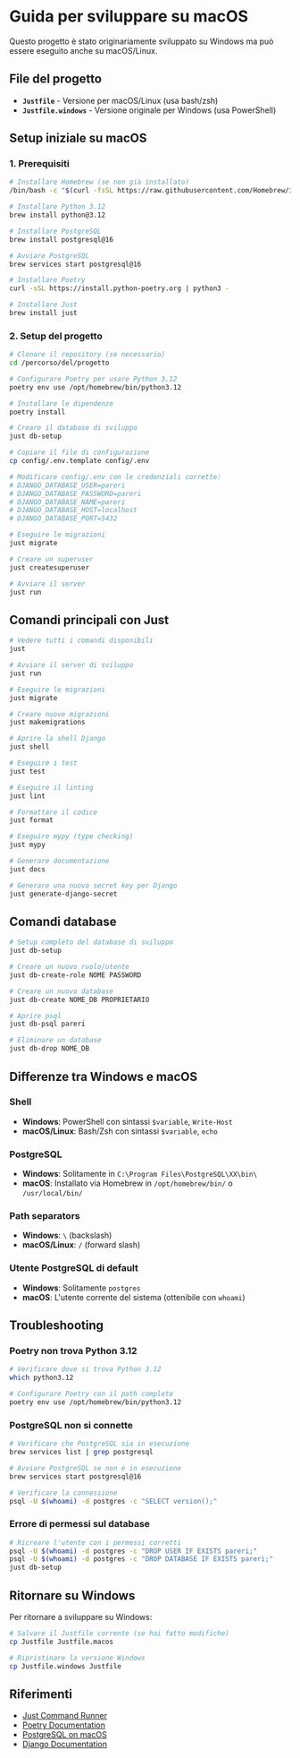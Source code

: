 # Guida per sviluppare su macOS

Questo progetto è stato originariamente sviluppato su Windows ma può essere eseguito anche su macOS/Linux.

## File del progetto

- **`Justfile`** - Versione per macOS/Linux (usa bash/zsh)
- **`Justfile.windows`** - Versione originale per Windows (usa PowerShell)

## Setup iniziale su macOS

### 1. Prerequisiti

```bash
# Installare Homebrew (se non già installato)
/bin/bash -c "$(curl -fsSL https://raw.githubusercontent.com/Homebrew/install/HEAD/install.sh)"

# Installare Python 3.12
brew install python@3.12

# Installare PostgreSQL
brew install postgresql@16

# Avviare PostgreSQL
brew services start postgresql@16

# Installare Poetry
curl -sSL https://install.python-poetry.org | python3 -

# Installare Just
brew install just
```

### 2. Setup del progetto

```bash
# Clonare il repository (se necessario)
cd /percorso/del/progetto

# Configurare Poetry per usare Python 3.12
poetry env use /opt/homebrew/bin/python3.12

# Installare le dipendenze
poetry install

# Creare il database di sviluppo
just db-setup

# Copiare il file di configurazione
cp config/.env.template config/.env

# Modificare config/.env con le credenziali corrette:
# DJANGO_DATABASE_USER=pareri
# DJANGO_DATABASE_PASSWORD=pareri
# DJANGO_DATABASE_NAME=pareri
# DJANGO_DATABASE_HOST=localhost
# DJANGO_DATABASE_PORT=5432

# Eseguire le migrazioni
just migrate

# Creare un superuser
just createsuperuser

# Avviare il server
just run
```

## Comandi principali con Just

```bash
# Vedere tutti i comandi disponibili
just

# Avviare il server di sviluppo
just run

# Eseguire le migrazioni
just migrate

# Creare nuove migrazioni
just makemigrations

# Aprire la shell Django
just shell

# Eseguire i test
just test

# Eseguire il linting
just lint

# Formattare il codice
just format

# Eseguire mypy (type checking)
just mypy

# Generare documentazione
just docs

# Generare una nuova secret key per Django
just generate-django-secret
```

## Comandi database

```bash
# Setup completo del database di sviluppo
just db-setup

# Creare un nuovo ruolo/utente
just db-create-role NOME PASSWORD

# Creare un nuovo database
just db-create NOME_DB PROPRIETARIO

# Aprire psql
just db-psql pareri

# Eliminare un database
just db-drop NOME_DB
```

## Differenze tra Windows e macOS

### Shell

- **Windows**: PowerShell con sintassi `$variable`, `Write-Host`
- **macOS/Linux**: Bash/Zsh con sintassi `$variable`, `echo`

### PostgreSQL

- **Windows**: Solitamente in `C:\Program Files\PostgreSQL\XX\bin\`
- **macOS**: Installato via Homebrew in `/opt/homebrew/bin/` o `/usr/local/bin/`

### Path separators

- **Windows**: `\` (backslash)
- **macOS/Linux**: `/` (forward slash)

### Utente PostgreSQL di default

- **Windows**: Solitamente `postgres`
- **macOS**: L'utente corrente del sistema (ottenibile con `whoami`)

## Troubleshooting

### Poetry non trova Python 3.12

```bash
# Verificare dove si trova Python 3.12
which python3.12

# Configurare Poetry con il path completo
poetry env use /opt/homebrew/bin/python3.12
```

### PostgreSQL non si connette

```bash
# Verificare che PostgreSQL sia in esecuzione
brew services list | grep postgresql

# Avviare PostgreSQL se non è in esecuzione
brew services start postgresql@16

# Verificare la connessione
psql -U $(whoami) -d postgres -c "SELECT version();"
```

### Errore di permessi sul database

```bash
# Ricreare l'utente con i permessi corretti
psql -U $(whoami) -d postgres -c "DROP USER IF EXISTS pareri;"
psql -U $(whoami) -d postgres -c "DROP DATABASE IF EXISTS pareri;"
just db-setup
```

## Ritornare su Windows

Per ritornare a sviluppare su Windows:

```bash
# Salvare il Justfile corrente (se hai fatto modifiche)
cp Justfile Justfile.macos

# Ripristinare la versione Windows
cp Justfile.windows Justfile
```

## Riferimenti

- [Just Command Runner](https://github.com/casey/just)
- [Poetry Documentation](https://python-poetry.org/docs/)
- [PostgreSQL on macOS](https://formulae.brew.sh/formula/postgresql@16)
- [Django Documentation](https://docs.djangoproject.com/)
